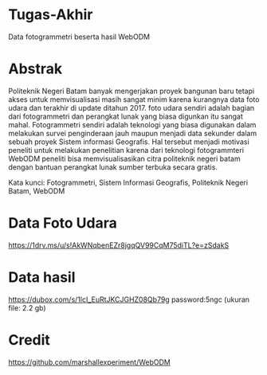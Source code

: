 # Tugas-Akhir
Data fotogrammetri beserta hasil WebODM
# Abstrak
Politeknik Negeri Batam banyak mengerjakan proyek bangunan baru tetapi akses untuk memvisualisasi masih sangat minim karena kurangnya data foto udara dan terakhir di update ditahun 2017. foto udara sendiri adalah bagian dari fotogrammetri dan perangkat lunak yang biasa digunkan itu sangat mahal. Fotogrammetri sendiri adalah teknologi yang biasa digunakan dalam melakukan survei penginderaan jauh maupun menjadi data sekunder dalam sebuah proyek Sistem informasi Geografis. Hal tersebut menjadi motivasi peneliti untuk melakukan penelitian karena dari teknologi fotogrammteri WebODM peneliti bisa memvisualisasikan citra politeknik negeri batam dengan bantuan perangkat lunak sumber terbuka secara gratis.

Kata kunci: Fotogrammetri, Sistem Informasi Geografis, Politeknik Negeri Batam, WebODM

# Data Foto Udara
https://1drv.ms/u/s!AkWNqbenEZr8jgqQV99CqM75diTL?e=zSdakS 
# Data hasil
https://dubox.com/s/1lcI_EuRtJKCJGHZ08Qb79g password:5ngc (ukuran file: 2.2 gb)
# Credit
https://github.com/marshallexperiment/WebODM
